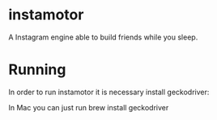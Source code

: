 # instamotor
A Instagram engine able to build friends while you sleep.

# Running
In order to run instamotor it is necessary install geckodriver:

In Mac you can just run brew install geckodriver 